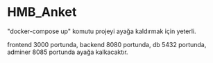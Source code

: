 # HMB_Anket

"docker-compose up" komutu projeyi ayağa kaldırmak için yeterli.

frontend 3000 portunda,
backend 8080 portunda,
db 5432 portunda,
adminer 8085 portunda ayağa kalkacaktır. 

